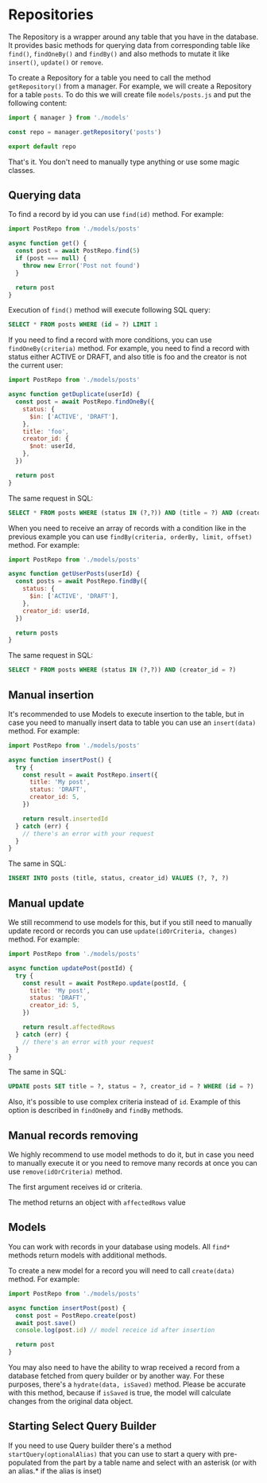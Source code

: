 # Repositories

The Repository is a wrapper around any table that you have in the database. It provides basic methods for querying data from corresponding table like `find()`, `findOneBy()` and `findBy()` and also methods to mutate it like `insert()`, `update()` or `remove`.

To create a Repository for a table you need to call the method `getRepository()` from a manager. For example, we will create a Repository for a table `posts`. To do this we will create file `models/posts.js` and put the following content:

```js
import { manager } from './models'

const repo = manager.getRepository('posts')

export default repo
```

That's it. You don't need to manually type anything or use some magic classes.

## Querying data

To find a record by id you can use `find(id)` method. For example:

```js
import PostRepo from './models/posts'

async function get() {
  const post = await PostRepo.find(5)
  if (post === null) {
    throw new Error('Post not found')
  }

  return post
}
```

Execution of `find()` method will execute following SQL query:

```sql
SELECT * FROM posts WHERE (id = ?) LIMIT 1
```

If you need to find a record with more conditions, you can use `findOneBy(criteria)` method. For example, you need to find a record with status either ACTIVE or DRAFT, and also title is foo and the creator is not the current user:

```js
import PostRepo from './models/posts'

async function getDuplicate(userId) {
  const post = await PostRepo.findOneBy({
    status: {
      $in: ['ACTIVE', 'DRAFT'],
    },
    title: 'foo',
    creator_id: {
      $not: userId,
    },
  })

  return post
}
```

The same request
in SQL:

```sql
SELECT * FROM posts WHERE (status IN (?,?)) AND (title = ?) AND (creator_id = ?) LIMIT 1
```

When you need to receive an array of records with a condition like in the previous example you can use `findBy(criteria, orderBy, limit, offset)` method. For example:

```js
import PostRepo from './models/posts'

async function getUserPosts(userId) {
  const posts = await PostRepo.findBy({
    status: {
      $in: ['ACTIVE', 'DRAFT'],
    },
    creator_id: userId,
  })

  return posts
}
```

The same request
in SQL:

```sql
SELECT * FROM posts WHERE (status IN (?,?)) AND (creator_id = ?)
```

## Manual insertion

It's recommended to use Models to execute insertion to the table, but in case you need to manually insert data to table you can use an `insert(data)` method. For example:

```js
import PostRepo from './models/posts'

async function insertPost() {
  try {
    const result = await PostRepo.insert({
      title: 'My post',
      status: 'DRAFT',
      creator_id: 5,
    })

    return result.insertedId
  } catch (err) {
    // there's an error with your request
  }
}
```

The same in SQL:

```sql
INSERT INTO posts (title, status, creator_id) VALUES (?, ?, ?)
```

## Manual update

We still recommend to use models for this, but if you still need to manually update record or records you can use `update(idOrCriteria, changes)` method. For example:

```js
import PostRepo from './models/posts'

async function updatePost(postId) {
  try {
    const result = await PostRepo.update(postId, {
      title: 'My post',
      status: 'DRAFT',
      creator_id: 5,
    })

    return result.affectedRows
  } catch (err) {
    // there's an error with your request
  }
}
```

The same in SQL:

```sql
UPDATE posts SET title = ?, status = ?, creator_id = ? WHERE (id = ?)
```

Also, it's possible to use complex criteria instead of `id`. Example of this option is described in `findOneBy` and `findBy` methods.

## Manual records removing

We highly recommend to use model methods to do it, but in case you need to manually execute it or you need to remove many records at once you can use `remove(idOrCriteria)` method.

The first argument receives id or criteria.

The method returns an object with `affectedRows` value

## Models

You can work with records in your database using models. All `find*` methods return models with additional methods.

To create a new model for a record you will need to call `create(data)` method. For example:

```js
import PostRepo from './models/posts'

async function insertPost(post) {
  const post = PostRepo.create(post)
  await post.save()
  console.log(post.id) // model receice id after insertion

  return post
}
```

You may also need to have the ability to wrap received a record from a database fetched from query builder or by another way. For these purposes, there's a `hydrate(data, isSaved)` method. Please be accurate with this method, because if `isSaved` is true, the model will calculate changes from the original data object.

## Starting Select Query Builder

If you need to use Query builder there's a method `startQuery(optionalAlias)` that you can use to start a query with pre-populated from the part by a table name and select with an asterisk (or with an alias.\* if the alias is inset)
